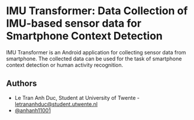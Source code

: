 # IMU Transformer: Data Collection of IMU-based sensor data for Smartphone Context Detection

IMU Transformer is an Android application for collecting sensor data from smartphone. The collected data can be used for the task of smartphone context detection or human activity recognition.


## Authors

- Le Tran Anh Duc, Student at University of Twente - letrananhduc@student.utwente.nl
- [@anhanh11001](https://www.github.com/anhanh11001)

